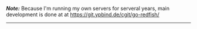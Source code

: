**_Note:_** Because I'm running my own servers for serveral years, main development is done at at https://git.ypbind.de/cgit/go-redfish/

----

